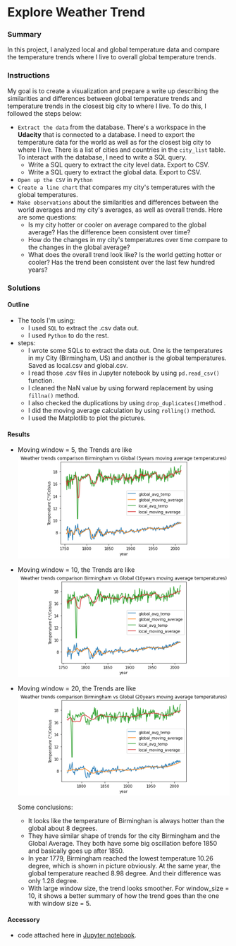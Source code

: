 # Explore Weather Trend

### Summary

In this project, I analyzed local and global temperature data and compare the temperature trends where I live to overall global temperature trends.

### Instructions
My goal is to create a visualization and prepare a write up describing the similarities and differences between global temperature trends and temperature trends in the closest big city to where I live. To do this, I followed the steps below:

- `Extract the data` from the database. There's a workspace in the **Udacity** that is connected to a database. I need to export the temperature data for the world as well as for the closest big city to where I live. There is a list of cities and countries in the `city_list` table. To interact with the database, I need to write a SQL query.
  - Write a SQL query to extract the city level data. Export to CSV.
  - Write a SQL query to extract the global data. Export to CSV.
- `Open up the CSV` in `Python`
- `Create a line chart` that compares my city's temperatures with the global temperatures. 
- `Make observations` about the similarities and differences between the world averages and my city's averages, as well as overall trends. Here are some questions:
  - Is my city hotter or cooler on average compared to the global average? Has the difference been consistent over time?
  - How do the changes in my city's temperatures over time compare to the changes in the global average?
  - What does the overall trend look like? Is the world getting hotter or cooler? Has the trend been consistent over the last few hundred years?

### Solutions

#### Outline
- The tools I'm using: 
  - I used `SQL` to extract the .csv data out.
  - I used `Python` to do the rest.
- steps:
  - I wrote some SQLs to extract the data out. One is the temperatures in my City (Birmingham, US) and another is the global temperatures. Saved as local.csv and global.csv.
  - I read those .csv files in Jupyter notebook by using `pd.read_csv()` function.
  - I cleaned the NaN value by using forward replacement by using `fillna()` method.
  - I also checked the duplications by using `drop_duplicates()`method .
  - I did the moving average calculation by using `rolling()` method.
  - I used the Matplotlib to plot the pictures.

#### Results
- Moving window = 5, the Trends are like  ![alt text](project1-pic1.png "Title")

- Moving window = 10, the Trends are like ![alt text](project1-pic2.png "Title")

- Moving window = 20, the Trends are like ![alt text](project1-pic3.png "Title")
  
  Some conclusions:
  - It looks like the temperature of Birminghan is always hotter than the global about 8 degrees.
  - They have similar shape of trends for the city Birmingham and the Global Average. They both have some big oscillation before 1850 and basically goes up after 1850.
  - In year 1779, Birmingham reached the lowest temperature 10.26 degree, which is shown in picture obviously. At the same year, the global temperature reached 8.98 degree. And their difference was only 1.28 degree.
  - With large window size, the trend looks smoother. For window_size = 10, it shows a better summary of how the trend goes than the one with window size = 5.

#### Accessory
- code attached here in [Jupyter notebook](Weather-Trends.ipynb).

